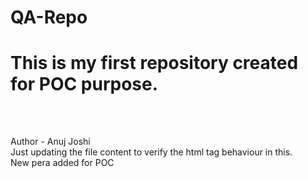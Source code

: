 # QA-Repo
<h1>This is my first repository created for POC purpose.</h1>
<br>
<h2></h2>Author - Anuj Joshi</h2>
<br>
<pera>Just updating the file content to verify the html tag behaviour in this. </pera>
<br>
<pera> New pera added for POC</pera>